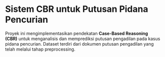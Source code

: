 # Sistem CBR untuk Putusan Pidana Pencurian

Proyek ini mengimplementasikan pendekatan **Case-Based Reasoning (CBR)** untuk menganalisis dan memprediksi putusan pengadilan pada kasus pidana pencurian. 
Dataset terdiri dari dokumen putusan pengadilan yang telah melalui tahap preprocessing.

